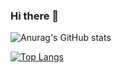 ### Hi there 👋


![Anurag's GitHub stats](https://github-readme-stats.vercel.app/api?username=morettoeduardo&show_icons=true&theme=radical)

[![Top Langs](https://github-readme-stats.vercel.app/api/top-langs/?username=morettoeduardo&layout=compact)](https://github.com/anuraghazra/github-readme-stats)
        
